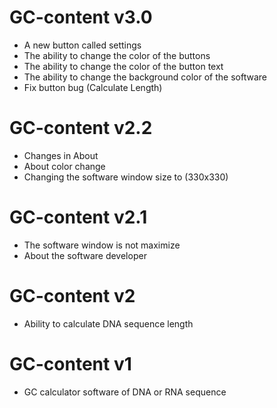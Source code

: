 # GC-content v3.0
- A new button called settings
- The ability to change the color of the buttons
- The ability to change the color of the button text
- The ability to change the background color of the software
- Fix button bug (Calculate Length)
# GC-content v2.2
- Changes in About
- About color change
- Changing the software window size to (330x330)
# GC-content v2.1
- The software window is not maximize
- About the software developer
# GC-content v2
- Ability to calculate DNA sequence length

# GC-content v1
- GC calculator software of DNA or RNA sequence
